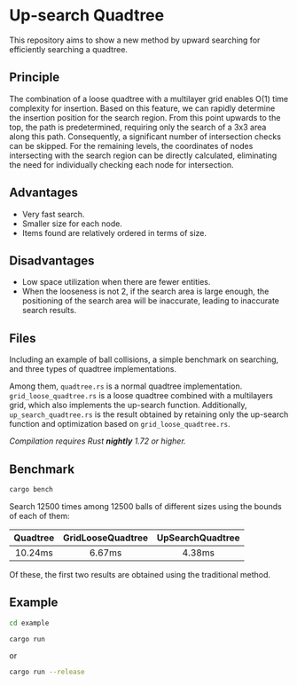 # Up-search Quadtree

This repository aims to show a new method by upward searching for efficiently searching a quadtree.

## Principle

The combination of a loose quadtree with a multilayer grid enables O(1) time complexity for insertion. Based on this feature, we can rapidly determine the insertion position for the search region. From this point upwards to the top, the path is predetermined, requiring only the search of a 3x3 area along this path. Consequently, a significant number of intersection checks can be skipped. For the remaining levels, the coordinates of nodes intersecting with the search region can be directly calculated, eliminating the need for individually checking each node for intersection.

## Advantages
- Very fast search.
- Smaller size for each node.
- Items found are relatively ordered in terms of size.

## Disadvantages
- Low space utilization when there are fewer entities.
- When the looseness is not 2, if the search area is large enough, the positioning of the search area will be inaccurate, leading to inaccurate search results.

## Files

Including an example of ball collisions, a simple benchmark on searching, and three types of quadtree  implementations.

Among them, `quadtree.rs` is a normal quadtree implementation. `grid_loose_quadtree.rs` is a loose quadtree combined with a multilayers grid, which also implements the up-search function. Additionally, `up_search_quadtree.rs` is the result obtained by retaining only the up-search function and optimization based on `grid_loose_quadtree.rs`.

*Compilation requires Rust **nightly** 1.72 or higher.*

## Benchmark

```bash
cargo bench
```

Search 12500 times among 12500 balls of different sizes using the bounds of each of them:

| Quadtree| GridLooseQuadtree | UpSearchQuadtree |
|:-------:|:-----------------:|:----------------:|
| 10.24ms | 6.67ms            | 4.38ms           |

Of these, the first two results are obtained using the traditional method.

## Example

```bash
cd example
```

```bash
cargo run
```
or
```bash
cargo run --release
```